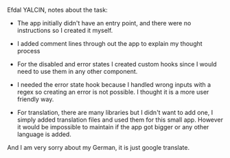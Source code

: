 Efdal YALCIN, notes about the task:

- The app initially didn't have an entry point, and there were no instructions so I created it myself.

- I added comment lines through out the app to explain my thought process

- For the disabled and error states I created custom hooks since I would need to use them in any other component.

- I needed the error state hook because I handled wrong inputs with a regex so creating an error is not possible. I thought it is a more user friendly way.

- For translation, there are many libraries but I didn't want to add one, I simply added translation files and used them for this small app. However it would be impossible to maintain if the app got bigger or any other language is added.

And I am very sorry about my German, it is just google translate.
